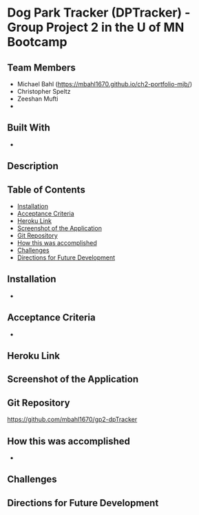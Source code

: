 # Dog Park Tracker (DPTracker) - Group Project 2 in the U of MN Bootcamp

## Team Members
* Michael Bahl (https://mbahl1670.github.io/ch2-portfolio-mjb/)
* Christopher Speltz
* Zeeshan Mufti
* 
  

## Built With
* 

## Description


## Table of Contents
* [Installation](#installation)
* [Acceptance Criteria](#acceptance-criteria)
* [Heroku Link](#heroku-link)
* [Screenshot of the Application](#screenshot-of-the-application)
* [Git Repository](#git-repository)
* [How this was accomplished](#how-this-was-accomplished)
* [Challenges](#challenges)
* [Directions for Future Development](#directions-for-future-development)

## Installation
* 


## Acceptance Criteria
* 

## Heroku Link


## Screenshot of the Application


## Git Repository
https://github.com/mbahl1670/gp2-dpTracker


## How this was accomplished
* 

## Challenges


## Directions for Future Development
